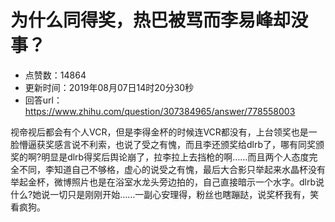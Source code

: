 # 为什么同得奖，热巴被骂而李易峰却没事？
- 点赞数：14864
- 更新时间：2019年08月07日14时20分30秒
- 回答url：https://www.zhihu.com/question/307384965/answer/778558003
<body>
 <p data-pid="tdt_v-6z">视帝视后都会有个人VCR，但是李得金杯的时候连VCR都没有，上台领奖也是一脸懵逼获奖感言说不利索，也说了受之有愧，而且李还颁奖给dlrb了，哪有同奖颁奖的啊?明显是dlrb得奖后舆论崩了，拉李拉上去挡枪的啊……而且两个人态度完全不同，李知道自己不够格，虚心的说受之有愧，最后大合影只举起来水晶杯没有举起金杯，微博照片也是在浴室水龙头旁边拍的，自己直接暗示一个水字。dlrb说什么?她说一切只是刚刚开始……一副心安理得，粉丝也瞎蹦跶，说奖杯我有，笑看疯狗。</p>
</body>